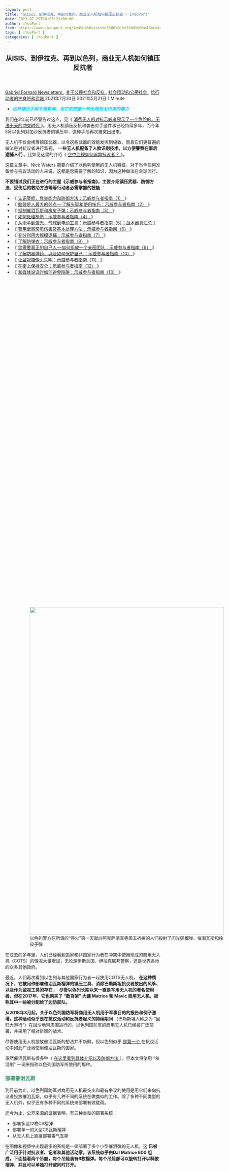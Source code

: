 ```yaml
---
layout: post
title: "从ISIS、到伊拉克、再到以色列，商业无人机如何镇压反抗者 - iYouPort"
date: 2021-07-29T16:03:21+00:00
author: iYouPort
from: https://www.iyouport.org/%e4%bb%8eisis%e3%80%81%e5%88%b0%e4%bc%8a%e6%8b%89%e5%85%8b%e3%80%81%e5%86%8d%e5%88%b0%e4%bb%a5%e8%89%b2%e5%88%97%ef%bc%8c%e5%95%86%e4%b8%9a%e6%97%a0%e4%ba%ba%e6%9c%ba%e5%a6%82%e4%bd%95%e9%95%87/
tags: [ iYouPort ]
categories: [ iYouPort ]
---
```


<article class="post-16819 post type-post status-publish format-standard has-post-thumbnail hentry category-newsletters category-45 category-32 category-67 tag-drones tag-israel tag-repression" id="post-16819">
 <header class="entry-header">
  <h1 class="entry-title">
   从ISIS、到伊拉克、再到以色列，商业无人机如何镇压反抗者
  </h1>
 </header>
 <div class="entry-meta">
  <span class="byline">
   <a href="https://www.iyouport.org/author/gabrielfornard/" rel="author" title="文章作者 Gabriel Fornard">
    Gabriel Fornard
   </a>
  </span>
  <span class="cat-links">
   <a href="https://www.iyouport.org/category/newsletters/" rel="category tag">
    Newsletters
   </a>
   ,
   <a href="https://www.iyouport.org/category/%e5%85%b3%e4%ba%8e%e5%85%ac%e6%b0%91%e7%a4%be%e4%bc%9a%e5%92%8c%e5%8f%8d%e6%8a%97/" rel="category tag">
    关于公民社会和反抗
   </a>
   ,
   <a href="https://www.iyouport.org/category/%e7%a4%be%e4%bc%9a%e8%bf%90%e5%8a%a8%e5%92%8c%e5%85%ac%e6%b0%91%e7%a4%be%e4%bc%9a/" rel="category tag">
    社会运动和公民社会
   </a>
   ,
   <a href="https://www.iyouport.org/category/%e7%bb%99%e8%a1%8c%e5%8a%a8%e8%80%85%e7%9a%84%e6%8a%a4%e8%ba%ab%e7%ac%a6%e5%92%8c%e6%ad%a6%e5%99%a8/" rel="category tag">
    给行动者的护身符和武器
   </a>
  </span>
  <span class="published-on">
   <time class="entry-date published" datetime="2021-07-30T00:03:21+08:00">
    2021年7月30日
   </time>
   <time class="updated" datetime="2021-05-21T23:02:58+08:00">
    2021年5月21日
   </time>
  </span>
  <span class="word-count">
   1 Minute
  </span>
 </div>
 <div class="entry-content">
  <ul>
   <li class="graf graf--p">
    <span style="color: #00ccff;">
     <em>
      <strong>
       这种镇压手段不是新闻，但它依然是一种无规则无约束的暴力
      </strong>
     </em>
    </span>
   </li>
  </ul>
  <p class="graf graf--p">
   我们在3年前已经警告过这点，见《
   <a class="markup--anchor markup--p-anchor" data-href="https://www.iyouport.org/%e6%b6%88%e8%b4%b9%e6%97%a0%e4%ba%ba%e6%9c%ba%e5%af%b9%e6%8a%97%e7%a4%ba%e5%a8%81%e8%80%85%e9%a2%84%e7%a4%ba%e4%ba%86%e4%b8%80%e4%b8%aa%e5%8d%b1%e9%99%a9%e7%9a%84%e3%80%81%e6%97%a0%e6%b3%95%e6%97%a0/" href="https://www.iyouport.org/%e6%b6%88%e8%b4%b9%e6%97%a0%e4%ba%ba%e6%9c%ba%e5%af%b9%e6%8a%97%e7%a4%ba%e5%a8%81%e8%80%85%e9%a2%84%e7%a4%ba%e4%ba%86%e4%b8%80%e4%b8%aa%e5%8d%b1%e9%99%a9%e7%9a%84%e3%80%81%e6%97%a0%e6%b3%95%e6%97%a0/" rel="noopener" target="_blank">
    消费无人机对抗示威者预示了一个危险的、无法无天的冲突时代
   </a>
   》。用无人机镇压反抗和袭击对手这件事已经持续多年，而今年5月以色列对加沙反抗者的镇压中，这种手段再次被突出出来。
  </p>
  <p class="graf graf--p">
   无人机不仅会携带镇压武器，以令这些武器的效能发挥到极致，而且它们更普遍的做法是对抗议者进行监视，
   <strong class="markup--strong markup--p-strong">
    一些无人机配备了人脸识别技术，以方便警察在事后逮捕人们
   </strong>
   。比如见这里的介绍《
   <a class="markup--anchor markup--p-anchor" data-href="https://www.iyouport.org/%e7%a9%ba%e4%b8%ad%e7%9b%91%e8%a7%86%e5%a6%82%e4%bd%95%e8%bf%bd%e8%b8%aa%e6%8a%97%e8%ae%ae%e8%80%85%ef%bc%9f/" href="https://www.iyouport.org/%e7%a9%ba%e4%b8%ad%e7%9b%91%e8%a7%86%e5%a6%82%e4%bd%95%e8%bf%bd%e8%b8%aa%e6%8a%97%e8%ae%ae%e8%80%85%ef%bc%9f/" rel="noopener" target="_blank">
    空中监视如何追踪抗议者？
   </a>
   》。
  </p>
  <p class="graf graf--p">
   这篇文章中，Nick Waters 简要介绍了以色列使用的无人机特征，对于当今任何准备参与抗议活动的人来说，这都是您需要了解的知识，因为这种做法在全球流行。
  </p>
  <p class="graf graf--p">
   <strong class="markup--strong markup--p-strong">
    不要错过我们正在进行的主题《示威参与者指南》，主要介绍镇压武器、防御方法、受伤后的救助方法等等行动者必需掌握的技能
   </strong>
   ：
  </p>
  <ul class="postList">
   <li class="graf graf--li">
    《
    <a class="markup--anchor markup--li-anchor" data-href="https://www.iyouport.org/%e8%ae%a4%e8%af%86%e8%ad%a6%e6%a3%8d%ef%bc%8c%e5%8d%b1%e5%ae%b3%e8%83%bd%e5%8a%9b%e5%92%8c%e9%98%b2%e5%be%a1%e6%96%b9%e6%b3%95%ef%bc%9a%e7%a4%ba%e5%a8%81%e5%8f%82%e4%b8%8e%e8%80%85%e6%8c%87%e5%8d%97/" href="https://www.iyouport.org/%e8%ae%a4%e8%af%86%e8%ad%a6%e6%a3%8d%ef%bc%8c%e5%8d%b1%e5%ae%b3%e8%83%bd%e5%8a%9b%e5%92%8c%e9%98%b2%e5%be%a1%e6%96%b9%e6%b3%95%ef%bc%9a%e7%a4%ba%e5%a8%81%e5%8f%82%e4%b8%8e%e8%80%85%e6%8c%87%e5%8d%97/" rel="noopener" target="_blank">
     认识警棍，危害能力和防御方法：示威参与者指南（1）
    </a>
    》
   </li>
   <li class="graf graf--li">
    《
    <a class="markup--anchor markup--li-anchor" data-href="https://www.iyouport.org/%e8%84%91%e8%a2%8b%e6%98%af%e4%ba%ba%e6%9c%80%e5%a4%a7%e7%9a%84%e5%bc%b1%e7%82%b9-%e4%ba%86%e8%a7%a3%e5%a4%b4%e7%9b%94%e5%92%8c%e4%bd%bf%e7%94%a8%e6%8a%80%e5%b7%a7%ef%bc%9a%e7%a4%ba%e5%a8%81/" href="https://www.iyouport.org/%e8%84%91%e8%a2%8b%e6%98%af%e4%ba%ba%e6%9c%80%e5%a4%a7%e7%9a%84%e5%bc%b1%e7%82%b9-%e4%ba%86%e8%a7%a3%e5%a4%b4%e7%9b%94%e5%92%8c%e4%bd%bf%e7%94%a8%e6%8a%80%e5%b7%a7%ef%bc%9a%e7%a4%ba%e5%a8%81/" rel="noopener" target="_blank">
     脑袋是人最大的弱点 — 了解头盔和使用技巧：示威参与者指南（2）
    </a>
    》
   </li>
   <li class="graf graf--li">
    《
    <a class="markup--anchor markup--li-anchor" data-href="https://www.iyouport.org/%e6%8a%b5%e5%88%b6%e5%82%ac%e6%b3%aa%e7%93%a6%e6%96%af%e5%92%8c%e6%a9%a1%e7%9a%ae%e5%ad%90%e5%bc%b9%ef%bc%9a%e7%a4%ba%e5%a8%81%e5%8f%82%e4%b8%8e%e8%80%85%e6%8c%87%e5%8d%97%ef%bc%883%ef%bc%89/" href="https://www.iyouport.org/%e6%8a%b5%e5%88%b6%e5%82%ac%e6%b3%aa%e7%93%a6%e6%96%af%e5%92%8c%e6%a9%a1%e7%9a%ae%e5%ad%90%e5%bc%b9%ef%bc%9a%e7%a4%ba%e5%a8%81%e5%8f%82%e4%b8%8e%e8%80%85%e6%8c%87%e5%8d%97%ef%bc%883%ef%bc%89/" rel="noopener" target="_blank">
     抵制催泪瓦斯和橡皮子弹：示威参与者指南（3）
    </a>
    》
   </li>
   <li class="graf graf--li">
    《
    <a class="markup--anchor markup--li-anchor" data-href="https://www.iyouport.org/%e5%a6%82%e4%bd%95%e5%a4%84%e7%90%86%e6%9e%aa%e4%bc%a4%ef%bc%9a%e7%a4%ba%e5%a8%81%e5%8f%82%e4%b8%8e%e8%80%85%e6%8c%87%e5%8d%97%ef%bc%884%ef%bc%89/" href="https://www.iyouport.org/%e5%a6%82%e4%bd%95%e5%a4%84%e7%90%86%e6%9e%aa%e4%bc%a4%ef%bc%9a%e7%a4%ba%e5%a8%81%e5%8f%82%e4%b8%8e%e8%80%85%e6%8c%87%e5%8d%97%ef%bc%884%ef%bc%89/" rel="noopener" target="_blank">
     如何处理枪伤：示威参与者指南（4）
    </a>
    》
   </li>
   <li class="graf graf--li">
    《
    <a class="markup--anchor markup--li-anchor" data-href="https://www.iyouport.org/%e4%bb%8e%e9%9b%a8%e4%bc%9e%e5%88%b0%e6%bf%80%e5%85%89%e3%80%81%e6%b0%94%e7%90%83%e5%88%b0%e7%94%b5%e5%8a%a8%e5%b7%a5%e5%85%b7%ef%bc%9a%e7%a4%ba%e5%a8%81%e5%8f%82%e4%b8%8e%e8%80%85%e6%8c%87%e5%8d%97/" href="https://www.iyouport.org/%e4%bb%8e%e9%9b%a8%e4%bc%9e%e5%88%b0%e6%bf%80%e5%85%89%e3%80%81%e6%b0%94%e7%90%83%e5%88%b0%e7%94%b5%e5%8a%a8%e5%b7%a5%e5%85%b7%ef%bc%9a%e7%a4%ba%e5%a8%81%e5%8f%82%e4%b8%8e%e8%80%85%e6%8c%87%e5%8d%97/" rel="noopener" target="_blank">
     从雨伞到激光、气球到电动工具：示威参与者指南（5）；战术器具汇总
    </a>
    》
   </li>
   <li class="graf graf--li">
    《
    <a class="markup--anchor markup--li-anchor" data-href="https://www.iyouport.org/%e8%ad%a6%e7%94%a8%e6%ad%a6%e5%99%a8%e5%b8%b8%e8%a7%81%e4%bc%a4%e5%ae%b3%e5%8f%8a%e5%9f%ba%e6%9c%ac%e5%a4%84%e7%90%86%e6%96%b9%e6%b3%95%ef%bc%9a%e7%a4%ba%e5%a8%81%e5%8f%82%e4%b8%8e%e8%80%85%e6%8c%87/" href="https://www.iyouport.org/%e8%ad%a6%e7%94%a8%e6%ad%a6%e5%99%a8%e5%b8%b8%e8%a7%81%e4%bc%a4%e5%ae%b3%e5%8f%8a%e5%9f%ba%e6%9c%ac%e5%a4%84%e7%90%86%e6%96%b9%e6%b3%95%ef%bc%9a%e7%a4%ba%e5%a8%81%e5%8f%82%e4%b8%8e%e8%80%85%e6%8c%87/" rel="noopener" target="_blank">
     警用武器常见伤害及基本处理方法：示威参与者指南（6）
    </a>
    》
   </li>
   <li class="graf graf--li">
    《
    <a class="markup--anchor markup--li-anchor" data-href="https://www.iyouport.org/%e5%85%85%e5%88%86%e5%88%a9%e7%94%a8%e5%a4%a7%e8%a7%84%e6%a8%a1%e9%80%ae%e6%8d%95%ef%bc%9a%e7%a4%ba%e5%a8%81%e8%80%85%e6%8c%87%e5%8d%97%ef%bc%887%ef%bc%89/" href="https://www.iyouport.org/%e5%85%85%e5%88%86%e5%88%a9%e7%94%a8%e5%a4%a7%e8%a7%84%e6%a8%a1%e9%80%ae%e6%8d%95%ef%bc%9a%e7%a4%ba%e5%a8%81%e8%80%85%e6%8c%87%e5%8d%97%ef%bc%887%ef%bc%89/" rel="noopener" target="_blank">
     充分利用大规模逮捕：示威参与者指南（7）
    </a>
    》
   </li>
   <li class="graf graf--li">
    《
    <a class="markup--anchor markup--li-anchor" data-href="https://www.iyouport.org/%e4%ba%86%e8%a7%a3%e9%98%b2%e5%bc%b9%e8%a1%a3%ef%bc%9a%e7%a4%ba%e5%a8%81%e5%8f%82%e4%b8%8e%e8%80%85%e6%8c%87%e5%8d%97%ef%bc%888%ef%bc%89/" href="https://www.iyouport.org/%e4%ba%86%e8%a7%a3%e9%98%b2%e5%bc%b9%e8%a1%a3%ef%bc%9a%e7%a4%ba%e5%a8%81%e5%8f%82%e4%b8%8e%e8%80%85%e6%8c%87%e5%8d%97%ef%bc%888%ef%bc%89/" rel="noopener" target="_blank">
     了解防弹衣：示威参与者指南（8）
    </a>
    》
   </li>
   <li class="graf graf--li">
    《
    <a class="markup--anchor markup--li-anchor" data-href="https://www.iyouport.org/%e6%82%a8%e9%9c%80%e8%a6%81%e7%9c%9f%e6%ad%a3%e7%9a%84%e8%87%aa%e5%b7%b1%e4%ba%ba%e2%80%8a-%e2%80%8a%e5%a6%82%e4%bd%95%e7%bb%84%e6%88%90%e4%b8%80%e4%b8%aa%e4%ba%b2%e5%af%86%e5%9b%a2%e9%98%9f%ef%bc%9a/" href="https://www.iyouport.org/%e6%82%a8%e9%9c%80%e8%a6%81%e7%9c%9f%e6%ad%a3%e7%9a%84%e8%87%aa%e5%b7%b1%e4%ba%ba%e2%80%8a-%e2%80%8a%e5%a6%82%e4%bd%95%e7%bb%84%e6%88%90%e4%b8%80%e4%b8%aa%e4%ba%b2%e5%af%86%e5%9b%a2%e9%98%9f%ef%bc%9a/" rel="noopener" target="_blank">
     您需要真正的自己人 — 如何组成一个亲密团队：示威参与者指南（9）
    </a>
    》
   </li>
   <li class="graf graf--li">
    《
    <a class="markup--anchor markup--li-anchor" data-href="https://www.iyouport.org/%e4%ba%86%e8%a7%a3%e9%98%b2%e6%9a%b4%e5%bc%b9%e8%8d%af%ef%bc%8c%e4%bb%a5%e5%8f%8a%e5%a6%82%e4%bd%95%e4%bf%9d%e6%8a%a4%e8%87%aa%e5%b7%b1-%ef%bc%9a%e7%a4%ba%e5%a8%81%e5%8f%82%e4%b8%8e%e8%80%85%e6%8c%87/" href="https://www.iyouport.org/%e4%ba%86%e8%a7%a3%e9%98%b2%e6%9a%b4%e5%bc%b9%e8%8d%af%ef%bc%8c%e4%bb%a5%e5%8f%8a%e5%a6%82%e4%bd%95%e4%bf%9d%e6%8a%a4%e8%87%aa%e5%b7%b1-%ef%bc%9a%e7%a4%ba%e5%a8%81%e5%8f%82%e4%b8%8e%e8%80%85%e6%8c%87/" rel="noopener" target="_blank">
     了解防暴弹药，以及如何保护自己 ：示威参与者指南（10）
    </a>
    》
   </li>
   <li class="graf graf--li">
    《
    <a class="markup--anchor markup--li-anchor" data-href="https://www.iyouport.org/%e8%ae%a9%e7%9b%91%e8%a7%86%e6%91%84%e5%83%8f%e5%a4%b4%e5%a4%b1%e6%98%8e%ef%bc%9a%e7%a4%ba%e5%a8%81%e5%8f%82%e4%b8%8e%e8%80%85%e6%8c%87%e5%8d%97%ef%bc%8811%ef%bc%89/" href="https://www.iyouport.org/%e8%ae%a9%e7%9b%91%e8%a7%86%e6%91%84%e5%83%8f%e5%a4%b4%e5%a4%b1%e6%98%8e%ef%bc%9a%e7%a4%ba%e5%a8%81%e5%8f%82%e4%b8%8e%e8%80%85%e6%8c%87%e5%8d%97%ef%bc%8811%ef%bc%89/" rel="noopener" target="_blank">
     让监视摄像头失明：示威参与者指南（11）
    </a>
    》
   </li>
   <li class="graf graf--li">
    《
    <a class="markup--anchor markup--li-anchor" data-href="https://www.iyouport.org/%e5%9c%a8%e8%a1%97%e4%b8%8a%e4%bf%9d%e6%8c%81%e5%ae%89%e5%85%a8%ef%bc%9a%e7%a4%ba%e5%a8%81%e5%8f%82%e4%b8%8e%e8%80%85%e6%8c%87%e5%8d%97%ef%bc%8812%ef%bc%89/" href="https://www.iyouport.org/%e5%9c%a8%e8%a1%97%e4%b8%8a%e4%bf%9d%e6%8c%81%e5%ae%89%e5%85%a8%ef%bc%9a%e7%a4%ba%e5%a8%81%e5%8f%82%e4%b8%8e%e8%80%85%e6%8c%87%e5%8d%97%ef%bc%8812%ef%bc%89/" rel="noopener" target="_blank">
     在街上保持安全：示威参与者指南（12）
    </a>
    》
   </li>
   <li class="graf graf--li">
    《
    <a class="markup--anchor markup--li-anchor" data-href="https://www.iyouport.org/%e5%92%8c%e5%aa%92%e4%bd%93%e8%af%b4%e8%af%9d%e6%97%b6%e5%a6%82%e4%bd%95%e9%81%bf%e5%85%8d%e9%99%b7%e9%98%b1%ef%bc%9a%e7%a4%ba%e5%a8%81%e5%8f%82%e4%b8%8e%e8%80%85%e6%8c%87%e5%8d%97%ef%bc%8813%ef%bc%89/" href="https://www.iyouport.org/%e5%92%8c%e5%aa%92%e4%bd%93%e8%af%b4%e8%af%9d%e6%97%b6%e5%a6%82%e4%bd%95%e9%81%bf%e5%85%8d%e9%99%b7%e9%98%b1%ef%bc%9a%e7%a4%ba%e5%a8%81%e5%8f%82%e4%b8%8e%e8%80%85%e6%8c%87%e5%8d%97%ef%bc%8813%ef%bc%89/" rel="noopener" target="_blank">
     和媒体说话时如何避免陷阱：示威参与者指南（13）
    </a>
    》
   </li>
  </ul>
  <figure class="graf graf--figure">
   <p>
    <figure class="wp-caption aligncenter" style="width: 630px">
     <img alt="" class="graf-image jetpack-lazy-image" data-height="1064" data-image-id="1*HGeKpBSognUowPbxbffypQ.png" data-lazy-src="https://i0.wp.com/cdn-images-1.medium.com/max/1067/1*HGeKpBSognUowPbxbffypQ.png?resize=630%2C1064&amp;is-pending-load=1#038;ssl=1" data-recalc-dims="1" data-width="630" height="1064" src="https://i0.wp.com/cdn-images-1.medium.com/max/1067/1*HGeKpBSognUowPbxbffypQ.png?resize=630%2C1064&amp;ssl=1" srcset="data:image/gif;base64,R0lGODlhAQABAIAAAAAAAP///yH5BAEAAAAALAAAAAABAAEAAAIBRAA7" width="630"/>
     <noscript>
      <img alt="" class="graf-image" data-height="1064" data-image-id="1*HGeKpBSognUowPbxbffypQ.png" data-recalc-dims="1" data-width="630" height="1064" src="https://i0.wp.com/cdn-images-1.medium.com/max/1067/1*HGeKpBSognUowPbxbffypQ.png?resize=630%2C1064&amp;ssl=1" width="630"/>
     </noscript>
     <figcaption class="wp-caption-text">
      以色列警方在所谓的“停火”第一天就向阿克萨清真寺周五祈祷的人们投射了闪光弹榴弹、催泪瓦斯和橡皮子弹
     </figcaption>
    </figure>
   </p>
  </figure>
  <p class="graf graf--p">
   在过去的多年里，人们已经看到国家和非国家行为者在冲突中使用现成的商用无人机（COTS）的情况大量增加，无论是伊斯兰国、伊拉克联邦警察，还是世界各地的众多其他政府。
  </p>
  <p class="graf graf--p">
   最近，人们再次看到以色列与其他国家行为者一起使用COTS无人机，
   <strong class="markup--strong markup--p-strong">
    在这种情况下，它被用作部署催泪瓦斯榴弹的镇压工具、消除巴勒斯坦抗议者放出的风筝、以及作为监视工具的存在
   </strong>
   。
   <strong class="markup--strong markup--p-strong">
    尽管以色列长期以来一直是军用无人机的著名使用者，但在2017年，它也购买了 “数百架” 大疆 Matrice 和 Mavic 商用无人机，据称其中一些被分配给了边防部队。
   </strong>
  </p>
  <p class="graf graf--p">
   <strong class="markup--strong markup--p-strong">
    从2018年3月起，关于以色列国防军将商用无人机用于军事目的的报告和例子激增。这种活动似乎是在抗议活动和反抗者起义的持续期间
   </strong>
   （巴勒斯坦人称之为 “回归大游行”）在加沙地带周围进行的。以色列国防军的商用无人机已经被广泛部署，并采用了相对新颖的战术。
  </p>
  <p class="graf graf--p">
   尽管使用无人机投放催泪瓦斯的想法并不新鲜，但以色列似乎
   <a class="markup--anchor markup--p-anchor" data-href="https://www.iyouport.org/%e6%b6%88%e8%b4%b9%e6%97%a0%e4%ba%ba%e6%9c%ba%e5%af%b9%e6%8a%97%e7%a4%ba%e5%a8%81%e8%80%85%e9%a2%84%e7%a4%ba%e4%ba%86%e4%b8%80%e4%b8%aa%e5%8d%b1%e9%99%a9%e7%9a%84%e3%80%81%e6%97%a0%e6%b3%95%e6%97%a0/" href="https://www.iyouport.org/%e6%b6%88%e8%b4%b9%e6%97%a0%e4%ba%ba%e6%9c%ba%e5%af%b9%e6%8a%97%e7%a4%ba%e5%a8%81%e8%80%85%e9%a2%84%e7%a4%ba%e4%ba%86%e4%b8%80%e4%b8%aa%e5%8d%b1%e9%99%a9%e7%9a%84%e3%80%81%e6%97%a0%e6%b3%95%e6%97%a0/" rel="noopener" target="_blank">
    是第一个
   </a>
   在抗议活动中如此广泛地使用催泪瓦斯的国家。
  </p>
  <p class="graf graf--p">
   虽然催泪瓦斯有很多种（
   <a class="markup--anchor markup--p-anchor" data-href="https://www.iyouport.org/%e6%8a%b5%e5%88%b6%e5%82%ac%e6%b3%aa%e7%93%a6%e6%96%af%e5%92%8c%e6%a9%a1%e7%9a%ae%e5%ad%90%e5%bc%b9%ef%bc%9a%e7%a4%ba%e5%a8%81%e5%8f%82%e4%b8%8e%e8%80%85%e6%8c%87%e5%8d%97%ef%bc%883%ef%bc%89/" href="https://www.iyouport.org/%e6%8a%b5%e5%88%b6%e5%82%ac%e6%b3%aa%e7%93%a6%e6%96%af%e5%92%8c%e6%a9%a1%e7%9a%ae%e5%ad%90%e5%bc%b9%ef%bc%9a%e7%a4%ba%e5%a8%81%e5%8f%82%e4%b8%8e%e8%80%85%e6%8c%87%e5%8d%97%ef%bc%883%ef%bc%89/" rel="noopener" target="_blank">
    在这里看到具体介绍以及防御方法
   </a>
   ），但本文将使用 “催泪剂” 一词来指称以色列国防军所使用的那种。
  </p>
  <h3 class="graf graf--p">
   <span style="color: #339966;">
    <strong class="markup--strong markup--p-strong">
     部署催泪瓦斯
    </strong>
   </span>
  </h3>
  <p class="graf graf--p">
   到目前为止，以色列国防军对商用无人机最突出和最有争议的使用是用它们来向抗议者投放催泪瓦斯。似乎有几种不同的系统在做类似的工作。除了多种不同类型的无人机外，似乎还有多种不同的系统来部署有效载荷。
  </p>
  <p class="graf graf--p">
   迄今为止，公开来源的证据表明，有三种类型的部署系统：
  </p>
  <ul class="postList">
   <li class="graf graf--li">
    部署多达12枚CS榴弹
   </li>
   <li class="graf graf--li">
    部署单一的大型CS瓦斯榴弹
   </li>
   <li class="graf graf--li">
    从无人机上直接部署毒气瓦斯
   </li>
  </ul>
  <p class="graf graf--p">
   在图像和视频中出现最多的系统是一架部署了多个小型催泪弹的无人机。这
   <strong class="markup--strong markup--p-strong">
    已被广泛用于针对抗议者、记者和其他活动家。该系统似乎由DJI Matrice 600 组成，下面挂着两个吊舱，每个吊舱装有6枚榴弹。每个吊舱都可以旋转打开以释放榴弹，并且可以单独打开或同时打开。
   </strong>
  </p>
  <figure class="graf graf--figure">
   <p>
    <figure class="wp-caption aligncenter" style="width: 1067px">
     <img alt="" class="graf-image jetpack-lazy-image" data-height="950" data-image-id="1*U1inVe7KqolXpqrxuhaK4A.png" data-lazy-src="https://i2.wp.com/cdn-images-1.medium.com/max/1067/1*U1inVe7KqolXpqrxuhaK4A.png?resize=1067%2C702&amp;is-pending-load=1#038;ssl=1" data-recalc-dims="1" data-width="1442" height="702" src="https://i2.wp.com/cdn-images-1.medium.com/max/1067/1*U1inVe7KqolXpqrxuhaK4A.png?resize=1067%2C702&amp;ssl=1" srcset="data:image/gif;base64,R0lGODlhAQABAIAAAAAAAP///yH5BAEAAAAALAAAAAABAAEAAAIBRAA7" width="1067"/>
     <noscript>
      <img alt="" class="graf-image" data-height="950" data-image-id="1*U1inVe7KqolXpqrxuhaK4A.png" data-recalc-dims="1" data-width="1442" height="702" src="https://i2.wp.com/cdn-images-1.medium.com/max/1067/1*U1inVe7KqolXpqrxuhaK4A.png?resize=1067%2C702&amp;ssl=1" width="1067"/>
     </noscript>
     <figcaption class="wp-caption-text">
      DJI Matrice 100 投掷的催泪弹
     </figcaption>
    </figure>
   </p>
  </figure>
  <figure class="graf graf--figure">
   <p>
    <figure class="wp-caption aligncenter" style="width: 1067px">
     <img alt="" class="graf-image jetpack-lazy-image" data-height="758" data-image-id="1*hMQ9b3wy0bJXdDu2fzlQEA.png" data-lazy-src="https://i2.wp.com/cdn-images-1.medium.com/max/1067/1*hMQ9b3wy0bJXdDu2fzlQEA.png?resize=1067%2C558&amp;is-pending-load=1#038;ssl=1" data-recalc-dims="1" data-width="1448" height="558" src="https://i2.wp.com/cdn-images-1.medium.com/max/1067/1*hMQ9b3wy0bJXdDu2fzlQEA.png?resize=1067%2C558&amp;ssl=1" srcset="data:image/gif;base64,R0lGODlhAQABAIAAAAAAAP///yH5BAEAAAAALAAAAAABAAEAAAIBRAA7" width="1067"/>
     <noscript>
      <img alt="" class="graf-image" data-height="758" data-image-id="1*hMQ9b3wy0bJXdDu2fzlQEA.png" data-recalc-dims="1" data-width="1448" height="558" src="https://i2.wp.com/cdn-images-1.medium.com/max/1067/1*hMQ9b3wy0bJXdDu2fzlQEA.png?resize=1067%2C558&amp;ssl=1" width="1067"/>
     </noscript>
     <figcaption class="wp-caption-text">
      特写
     </figcaption>
    </figure>
   </p>
  </figure>
  <p class="graf graf--p">
   <strong class="markup--strong markup--p-strong">
    该系统使用的实际弹药类似于专门制作警用武器的美国联合系统公司生产的催泪弹，以色列国防军已经在使用手持式和步枪发射式的催泪弹
   </strong>
   。
  </p>
  <p class="graf graf--p" style="padding-left: 40px;">
   <em class="markup--em markup--p-em">
    如果您错过了《
   </em>
   <a class="markup--anchor markup--p-anchor" data-href="https://www.iyouport.org/%e9%92%88%e5%af%b9%e5%82%ac%e6%b3%aa%e7%93%a6%e6%96%af%e8%a2%ad%e5%87%bb%e6%8a%97%e8%ae%ae%e8%80%85%e5%8f%8a%e5%85%b6%e4%bb%96%e4%be%b5%e7%8a%af%e4%ba%ba%e6%9d%83%e8%a1%8c%e4%b8%ba%e7%9a%84%e8%b0%83/" href="https://www.iyouport.org/%e9%92%88%e5%af%b9%e5%82%ac%e6%b3%aa%e7%93%a6%e6%96%af%e8%a2%ad%e5%87%bb%e6%8a%97%e8%ae%ae%e8%80%85%e5%8f%8a%e5%85%b6%e4%bb%96%e4%be%b5%e7%8a%af%e4%ba%ba%e6%9d%83%e8%a1%8c%e4%b8%ba%e7%9a%84%e8%b0%83/" rel="noopener" target="_blank">
    <em class="markup--em markup--p-em">
     针对催泪瓦斯袭击抗议者及其他侵犯人权行为的调查框架：给公民调查人员的思考方式（2）
    </em>
   </a>
   <em class="markup--em markup--p-em">
    》
   </em>
   <strong class="markup--strong markup--p-strong">
    <em class="markup--em markup--p-em">
     这很重要，反抗者不仅需要了解警用镇压武器、知道对于每一种武器您应该如何防御，并且，还要知道该如何取证 —— 拍摄哪个部分才能作为暴力镇压的证据，与权利组织合作对施暴者追究责任。
    </em>
   </strong>
  </p>
  <figure class="graf graf--figure" style="padding-left: 40px;">
   <p>
    <figure class="wp-caption aligncenter" style="width: 720px">
     <img alt="" class="graf-image jetpack-lazy-image" data-height="960" data-image-id="0*Nxnmdz-8GzJFKqx6.jpg" data-lazy-src="https://i1.wp.com/cdn-images-1.medium.com/max/1067/0*Nxnmdz-8GzJFKqx6.jpg?resize=720%2C960&amp;is-pending-load=1#038;ssl=1" data-recalc-dims="1" data-width="720" height="960" src="https://i1.wp.com/cdn-images-1.medium.com/max/1067/0*Nxnmdz-8GzJFKqx6.jpg?resize=720%2C960&amp;ssl=1" srcset="data:image/gif;base64,R0lGODlhAQABAIAAAAAAAP///yH5BAEAAAAALAAAAAABAAEAAAIBRAA7" width="720"/>
     <noscript>
      <img alt="" class="graf-image" data-height="960" data-image-id="0*Nxnmdz-8GzJFKqx6.jpg" data-recalc-dims="1" data-width="720" height="960" src="https://i1.wp.com/cdn-images-1.medium.com/max/1067/0*Nxnmdz-8GzJFKqx6.jpg?resize=720%2C960&amp;ssl=1" width="720"/>
     </noscript>
     <figcaption class="wp-caption-text">
      一个以色列国防军无人机投下的一种弹药的例子
     </figcaption>
    </figure>
   </p>
  </figure>
  <p class="graf graf--p">
   还有人称，以色列国防军一直在使用以色列国防集团的 “
   <a class="markup--anchor markup--p-anchor" data-href="http://www.ispraltd.com/image/users/423329/ftp/my_files/Riot%20Control%20Drone%20-%20Cyclone-1.pdf?id=30746915" href="http://www.ispraltd.com/image/users/423329/ftp/my_files/Riot%20Control%20Drone%20-%20Cyclone-1.pdf?id=30746915" rel="noopener" target="_blank">
    旋风防暴无人机系统
   </a>
   ” 来投放催泪瓦斯榴弹。有一些
   <a class="markup--anchor markup--p-anchor" data-href="https://www.agerpres.ro/politica-externa/2018/04/28/aviatia-militara-israeliana-a-lovit-portul-gaza--99412" href="https://www.agerpres.ro/politica-externa/2018/04/28/aviatia-militara-israeliana-a-lovit-portul-gaza--99412" rel="noopener" target="_blank">
    媒体
   </a>
   似乎显示正在使用类似的系统，投放小型瓦斯瓶而不是催泪弹。然而，这些照片似乎显示了一个长方形的部署舱，而不是圆形的。这有可能是以色列国防军视频中显示的同一系统，
   <a class="markup--anchor markup--p-anchor" data-href="https://twitter.com/idfonline/status/1007174293795622912" href="https://twitter.com/idfonline/status/1007174293795622912" rel="noopener" target="_blank">
    该视频
   </a>
   中似乎有六个矩形配置的催泪瓦斯发射管，也是来自大疆 Matrice 600。
  </p>
  <figure class="graf graf--figure">
   <p>
    <figure class="wp-caption aligncenter" style="width: 1067px">
     <img alt="" class="graf-image jetpack-lazy-image" data-height="887" data-image-id="0*VNnuGsKxrXWrFhBA.jpg" data-lazy-src="https://i0.wp.com/cdn-images-1.medium.com/max/1067/0*VNnuGsKxrXWrFhBA.jpg?resize=1067%2C653&amp;is-pending-load=1#038;ssl=1" data-recalc-dims="1" data-width="1448" height="653" src="https://i0.wp.com/cdn-images-1.medium.com/max/1067/0*VNnuGsKxrXWrFhBA.jpg?resize=1067%2C653&amp;ssl=1" srcset="data:image/gif;base64,R0lGODlhAQABAIAAAAAAAP///yH5BAEAAAAALAAAAAABAAEAAAIBRAA7" width="1067"/>
     <noscript>
      <img alt="" class="graf-image" data-height="887" data-image-id="0*VNnuGsKxrXWrFhBA.jpg" data-recalc-dims="1" data-width="1448" height="653" src="https://i0.wp.com/cdn-images-1.medium.com/max/1067/0*VNnuGsKxrXWrFhBA.jpg?resize=1067%2C653&amp;ssl=1" width="1067"/>
     </noscript>
     <figcaption class="wp-caption-text">
      仍来自IDF的视频。请注意无人机下面矩形装置下的六根管子
     </figcaption>
    </figure>
   </p>
  </figure>
  <p class="graf graf--p">
   似乎还有一种型号的无人机携带单一的、更大的弹药，可能也是催泪弹。下面的视频显示该系统向一个帐篷投掷了一枚榴弹。
  </p>
  <blockquote class="twitter-tweet" data-dnt="true" data-width="550">
   <p dir="rtl" lang="ar">
    كاميرا .. ترصد محاولات الاحتلال صباح اليوم إلقاء قنابل حارقة عن طريق طائرات صغيرة لحرق خيام العودة شرق غزة قبل وفود المتظاهرين الى مخيم العودة..
    <a href="https://twitter.com/hashtag/%D9%85%D9%84%D9%8A%D9%88%D9%86%D9%8A%D8%A9_%D8%A7%D9%84%D8%B9%D9%88%D8%AF%D8%A9?src=hash&amp;ref_src=twsrc%5Etfw">
     #مليونية_العودة
    </a>
    <a href="https://twitter.com/hashtag/%D9%85%D9%84%D9%8A%D9%88%D9%86%D9%8A%D8%A9_%D8%A7%D9%84%D8%B9%D9%88%D8%AF%D8%A9_%D9%88%D9%83%D8%B3%D8%B1_%D8%A7%D9%84%D8%AD%D8%B5%D8%A7%D8%B1?src=hash&amp;ref_src=twsrc%5Etfw">
     #مليونية_العودة_وكسر_الحصار
    </a>
    <a href="https://t.co/bLKRTcyTIn">
     pic.twitter.com/bLKRTcyTIn
    </a>
   </p>
   <p>
    — Islam Abdu (@Islam_Abdu80)
    <a href="https://twitter.com/Islam_Abdu80/status/996067552882241537?ref_src=twsrc%5Etfw">
     May 14, 2018
    </a>
   </p>
  </blockquote>
  <p>
  </p>
  <p class="graf graf--p">
   其他照片称显示了一架被击落的以色列国防军无人机，还显示了似乎是一个单一的榴弹释放装置。值得注意的是，上面的视频和下面的图片中的无人机似乎都是大疆 Matrice 600 的。
  </p>
  <figure class="graf graf--figure">
   <img class="graf-image aligncenter jetpack-lazy-image" data-height="900" data-image-id="0*8gV42ZNNnCa6e-KK.jpg" data-lazy-src="https://i1.wp.com/cdn-images-1.medium.com/max/1067/0*8gV42ZNNnCa6e-KK.jpg?w=1100&amp;is-pending-load=1#038;ssl=1" data-recalc-dims="1" data-width="1200" src="https://i1.wp.com/cdn-images-1.medium.com/max/1067/0*8gV42ZNNnCa6e-KK.jpg?w=1100&amp;ssl=1" srcset="data:image/gif;base64,R0lGODlhAQABAIAAAAAAAP///yH5BAEAAAAALAAAAAABAAEAAAIBRAA7"/>
   <noscript>
    <img class="graf-image aligncenter" data-height="900" data-image-id="0*8gV42ZNNnCa6e-KK.jpg" data-recalc-dims="1" data-width="1200" src="https://i1.wp.com/cdn-images-1.medium.com/max/1067/0*8gV42ZNNnCa6e-KK.jpg?w=1100&amp;ssl=1"/>
   </noscript>
  </figure>
  <p class="graf graf--p">
   这种释放机制的工作原理是，两侧的两个舵机退出，从而释放一条将弹药固定在托架上的带子。这种舵机的制造商表示不知道他们的产品被以这种方式使用。
  </p>
  <figure class="graf graf--figure">
   <p>
    <figure class="wp-caption aligncenter" style="width: 1067px">
     <img alt="" class="graf-image jetpack-lazy-image" data-height="814" data-image-id="1*aKVvXDv0-azDomRSWMHp4Q.png" data-lazy-src="https://i2.wp.com/cdn-images-1.medium.com/max/1067/1*aKVvXDv0-azDomRSWMHp4Q.png?resize=1067%2C599&amp;is-pending-load=1#038;ssl=1" data-recalc-dims="1" data-width="1448" height="599" src="https://i2.wp.com/cdn-images-1.medium.com/max/1067/1*aKVvXDv0-azDomRSWMHp4Q.png?resize=1067%2C599&amp;ssl=1" srcset="data:image/gif;base64,R0lGODlhAQABAIAAAAAAAP///yH5BAEAAAAALAAAAAABAAEAAAIBRAA7" width="1067"/>
     <noscript>
      <img alt="" class="graf-image" data-height="814" data-image-id="1*aKVvXDv0-azDomRSWMHp4Q.png" data-recalc-dims="1" data-width="1448" height="599" src="https://i2.wp.com/cdn-images-1.medium.com/max/1067/1*aKVvXDv0-azDomRSWMHp4Q.png?resize=1067%2C599&amp;ssl=1" width="1067"/>
     </noscript>
     <figcaption class="wp-caption-text">
      据称该系统已连接到DJI Mavic 600
     </figcaption>
    </figure>
   </p>
  </figure>
  <p class="graf graf--p">
   下面的照片显示，据称是一架无人机直接从机身下方的装置中释放瓦斯。公开资料显示，无人机直接投放催泪瓦斯的证据似乎很有限，其规模小于地面镇压部队投放催泪弹的规模。
  </p>
  <figure class="graf graf--figure">
   <p>
    <figure class="wp-caption aligncenter" style="width: 1067px">
     <img alt="" class="graf-image jetpack-lazy-image" data-height="810" data-image-id="1*CRO7hlbi8MRzQTXKbuNLbQ.png" data-lazy-src="https://i0.wp.com/cdn-images-1.medium.com/max/1067/1*CRO7hlbi8MRzQTXKbuNLbQ.png?resize=1067%2C598&amp;is-pending-load=1#038;ssl=1" data-recalc-dims="1" data-width="1444" height="598" src="https://i0.wp.com/cdn-images-1.medium.com/max/1067/1*CRO7hlbi8MRzQTXKbuNLbQ.png?resize=1067%2C598&amp;ssl=1" srcset="data:image/gif;base64,R0lGODlhAQABAIAAAAAAAP///yH5BAEAAAAALAAAAAABAAEAAAIBRAA7" width="1067"/>
     <noscript>
      <img alt="" class="graf-image" data-height="810" data-image-id="1*CRO7hlbi8MRzQTXKbuNLbQ.png" data-recalc-dims="1" data-width="1444" height="598" src="https://i0.wp.com/cdn-images-1.medium.com/max/1067/1*CRO7hlbi8MRzQTXKbuNLbQ.png?resize=1067%2C598&amp;ssl=1" width="1067"/>
     </noscript>
     <figcaption class="wp-caption-text">
      这是直接喷洒催泪瓦斯的IDF无人机
     </figcaption>
    </figure>
   </p>
  </figure>
  <p class="graf graf--p">
   下面的图片也显示了无人机以这种方式释放催泪瓦斯，然而下图中的结构似乎与投放多个催泪弹的无人机相同。因此，从无人机上释放瓦斯很可能是故意的。该系统可能出现故障，榴弹要么意外引爆，要么被夹住而没有按计划投射。如果考虑到在这个高度部署的催泪瓦斯不可能像在地面部署的那样有效，这种可能性就更大了。
  </p>
  <figure class="graf graf--figure">
   <p>
    <figure class="wp-caption aligncenter" style="width: 1067px">
     <img alt="" class="graf-image jetpack-lazy-image" data-height="896" data-image-id="1*whCCHwf_qRWwlthVHTFsZA.png" data-lazy-src="https://i2.wp.com/cdn-images-1.medium.com/max/1067/1*whCCHwf_qRWwlthVHTFsZA.png?resize=1067%2C660&amp;is-pending-load=1#038;ssl=1" data-recalc-dims="1" data-width="1448" height="660" src="https://i2.wp.com/cdn-images-1.medium.com/max/1067/1*whCCHwf_qRWwlthVHTFsZA.png?resize=1067%2C660&amp;ssl=1" srcset="data:image/gif;base64,R0lGODlhAQABAIAAAAAAAP///yH5BAEAAAAALAAAAAABAAEAAAIBRAA7" width="1067"/>
     <noscript>
      <img alt="" class="graf-image" data-height="896" data-image-id="1*whCCHwf_qRWwlthVHTFsZA.png" data-recalc-dims="1" data-width="1448" height="660" src="https://i2.wp.com/cdn-images-1.medium.com/max/1067/1*whCCHwf_qRWwlthVHTFsZA.png?resize=1067%2C660&amp;ssl=1" width="1067"/>
     </noscript>
     <figcaption class="wp-caption-text">
      IDF无人机可能会意外释放催泪瓦斯
     </figcaption>
    </figure>
   </p>
  </figure>
  <h3 class="graf graf--p">
   <span style="color: #339966;">
    <strong class="markup--strong markup--p-strong">
     摧毁火风筝
    </strong>
   </span>
  </h3>
  <p class="graf graf--p">
   以色列展示了其使用小型无人机来摧毁巴勒斯坦人放出的火风筝。这无疑是一种比小武器射击等其他手段更具成本效益的销毁方法。
  </p>
  <p class="graf graf--p">
   <iframe allowfullscreen="allowfullscreen" height="449" loading="lazy" src="//www.youtube.com/embed/g9FzOPtgRlc" width="800">
   </iframe>
  </p>
  <p class="graf graf--p">
   以色列国防军展示了使用商用无人机击毁这些风筝的方法，为记者演示了这些无人机，并发布了它们的行动视频。
  </p>
  <p class="graf graf--p">
   <iframe allowfullscreen="allowfullscreen" height="659" loading="lazy" src="//player.vimeo.com/video/553318725?title=0&amp;byline=0&amp;portrait=0&amp;color=8dc7dc" width="800">
   </iframe>
  </p>
  <p class="graf graf--p">
   在上面的视频中，可以看到三架无人机：似乎是
   <a class="markup--anchor markup--p-anchor" data-href="https://www.dronesdirect.co.uk/p/6958265118272/dji-matrice-100-commercial-drone?refsource=DDadwords&amp;refsource=ddadwords&amp;mkwid=sVgkdJb2H_dc&amp;pcrid=195605652688&amp;product=6958265118272&amp;pgrid=42109289226&amp;ptaid=pla-314417792783&amp;gclid=CjwKCAjwjZjZBRAZEiwAPeLSK9YdaTkLSwm_7-B9Da88AXueqCex0wTVd3Gcpg8SuwLjFzukT6b_wBoCiRMQAvD_BwE" href="https://www.dronesdirect.co.uk/p/6958265118272/dji-matrice-100-commercial-drone?refsource=DDadwords&amp;refsource=ddadwords&amp;mkwid=sVgkdJb2H_dc&amp;pcrid=195605652688&amp;product=6958265118272&amp;pgrid=42109289226&amp;ptaid=pla-314417792783&amp;gclid=CjwKCAjwjZjZBRAZEiwAPeLSK9YdaTkLSwm_7-B9Da88AXueqCex0wTVd3Gcpg8SuwLjFzukT6b_wBoCiRMQAvD_BwE" rel="noopener" target="_blank">
    DJI Matrice 100
   </a>
   ，
   <a class="markup--anchor markup--p-anchor" data-href="https://www.amainhobbies.com/team-blacksheep-tbs-oblivion-rtf-racing-drone-tbs-oblivion-rtf/p753679" href="https://www.amainhobbies.com/team-blacksheep-tbs-oblivion-rtf-racing-drone-tbs-oblivion-rtf/p753679" rel="noopener" target="_blank">
    Team Blacksheep Oblivion
   </a>
   穿越竞速无人机、和另一种未知的穿越竞速用无人机。这两架穿越竞速无人机似乎是直接飞向目标的，故意与线缠在一起，从而使风筝坠落，通常是在边界的以色列一侧。
  </p>
  <p class="graf graf--p">
   大疆Matrice 100 似乎是为一种不同的技术而设计的，因为它上面有某种绳子，据说还附有
   <a class="markup--anchor markup--p-anchor" data-href="https://www.haaretz.com/israel-news/israel-enlists-amateur-drone-racers-to-stop-kite-bombs-from-gaza-1.6077983" href="https://www.haaretz.com/israel-news/israel-enlists-amateur-drone-racers-to-stop-kite-bombs-from-gaza-1.6077983" rel="noopener" target="_blank">
    鱼钩
   </a>
   。其目的似乎是要用这根绳子缠住风筝，把风筝拖走。
  </p>
  <figure class="graf graf--figure">
   <p>
    <figure class="wp-caption aligncenter" style="width: 900px">
     <img alt="" class="graf-image jetpack-lazy-image" data-height="1200" data-image-id="0*DVIZYcCkxtPn9bPP.jpg" data-lazy-src="https://i0.wp.com/cdn-images-1.medium.com/max/1067/0*DVIZYcCkxtPn9bPP.jpg?resize=900%2C1200&amp;is-pending-load=1#038;ssl=1" data-recalc-dims="1" data-width="900" height="1200" src="https://i0.wp.com/cdn-images-1.medium.com/max/1067/0*DVIZYcCkxtPn9bPP.jpg?resize=900%2C1200&amp;ssl=1" srcset="data:image/gif;base64,R0lGODlhAQABAIAAAAAAAP///yH5BAEAAAAALAAAAAABAAEAAAIBRAA7" width="900"/>
     <noscript>
      <img alt="" class="graf-image" data-height="1200" data-image-id="0*DVIZYcCkxtPn9bPP.jpg" data-recalc-dims="1" data-width="900" height="1200" src="https://i0.wp.com/cdn-images-1.medium.com/max/1067/0*DVIZYcCkxtPn9bPP.jpg?resize=900%2C1200&amp;ssl=1" width="900"/>
     </noscript>
     <figcaption class="wp-caption-text">
      未知类型的IDF无人机
     </figcaption>
    </figure>
   </p>
  </figure>
  <figure class="graf graf--figure">
   <p>
    <figure class="wp-caption aligncenter" style="width: 1067px">
     <img alt="" class="graf-image jetpack-lazy-image" data-height="365" data-image-id="0*dQXn9UDbYnBZf2IL.jpg" data-lazy-src="https://i1.wp.com/cdn-images-1.medium.com/max/1067/0*dQXn9UDbYnBZf2IL.jpg?resize=1067%2C258&amp;is-pending-load=1#038;ssl=1" data-recalc-dims="1" data-width="1504" height="258" src="https://i1.wp.com/cdn-images-1.medium.com/max/1067/0*dQXn9UDbYnBZf2IL.jpg?resize=1067%2C258&amp;ssl=1" srcset="data:image/gif;base64,R0lGODlhAQABAIAAAAAAAP///yH5BAEAAAAALAAAAAABAAEAAAIBRAA7" width="1067"/>
     <noscript>
      <img alt="" class="graf-image" data-height="365" data-image-id="0*dQXn9UDbYnBZf2IL.jpg" data-recalc-dims="1" data-width="1504" height="258" src="https://i1.wp.com/cdn-images-1.medium.com/max/1067/0*dQXn9UDbYnBZf2IL.jpg?resize=1067%2C258&amp;ssl=1" width="1067"/>
     </noscript>
     <figcaption class="wp-caption-text">
      IDF Matrice 100，右侧有销售图片作为比较
     </figcaption>
    </figure>
   </p>
  </figure>
  <p class="graf graf--p">
   甚至有一段录像，如下：
  </p>
  <p class="graf graf--p">
   <iframe allowfullscreen="allowfullscreen" height="659" loading="lazy" src="//player.vimeo.com/video/553322157?title=0&amp;byline=0&amp;portrait=0&amp;color=8dc7dc" width="800">
   </iframe>
  </p>
  <h3 class="graf graf--p">
   <span style="color: #339966;">
    <strong class="markup--strong markup--p-strong">
     结论
    </strong>
   </span>
  </h3>
  <p class="graf graf--p">
   使用商用无人机来部署催泪瓦斯是人群控制型镇压战术的一个非常值得关注的最新发展。它为镇压者提供了相当精确的催泪瓦斯目标，而且射程比目前以色列国防军使用的武器系统要远得多，这些系统包括手掷榴弹系统、40毫米UGL变体和车载排雷发射器。车载
   <a class="markup--anchor markup--p-anchor" data-href="https://www.combinedsystems.com/products/?cid=149" href="https://www.combinedsystems.com/products/?cid=149" rel="noopener" target="_blank">
    VENOM发射器
   </a>
   可以发射30枚CS瓦斯弹，然而，它的射程有限，并且具有广泛的区域效应。以色列国防军确实使用了一种射程为几百米的远程40毫米
   <a class="markup--anchor markup--p-anchor" data-href="https://www.btselem.org/download/201212_crowd_control_eng.pdf" href="https://www.btselem.org/download/201212_crowd_control_eng.pdf" rel="noopener" target="_blank">
    瓦斯弹
   </a>
   ，但是它不能以大排量发射。因此，这些无人机提供了一种新的能力，可以在几公里的范围内部署大量的催泪瓦斯，而且袭击目标相对准确。
  </p>
  <p class="graf graf--p">
   调查发现以色列国防军正在使用五种不同的商用无人机执行各种任务。大疆Matrice 100、Matrice 600、一架 Blacksheep、一架不知名的竞速穿越无人机和似乎是玩具的遥控飞机。很可能还在使用其他型号。 鉴于用于类似任务的无人机种类繁多，以色列国防军似乎仍在试验不同的型号。恰好是无人机爱好者的预备役军人和高级军官被安排做无人机飞行员
   <a class="markup--anchor markup--p-anchor" data-href="https://www.timesofisrael.com/disputing-news-report-colonel-declares-idfs-anti-kite-drones-a-success/" href="https://www.timesofisrael.com/disputing-news-report-colonel-declares-idfs-anti-kite-drones-a-success/" rel="noopener" target="_blank">
    的报告
   </a>
   进一步证实了这一点。这支无人机空军未来将如何使用，以及是否会出现在与巴勒斯坦抗议者对抗的其他领域，还有待观察。
  </p>
  <p class="graf graf--p">
   关于使用无人机控制人群的道德辩论还没有得到充分的探讨，但无疑会引起激烈的争论。以色列国防军使用的战术已经开始提出了如何建立和执行与国家层面的行为者使用小型无人机进行暴力镇压有关的规范的问题。
   <strong class="markup--strong markup--p-strong">
    在以色列国防军似乎使用商业无人机故意针对 “前线” 以外的记者和活动家的情况下，这场辩论尤其重要。
   </strong>
  </p>
  <p class="graf graf--p">
   其他国家很可能会密切关注这种无人机镇压的做法。即使作为简单的监视平台，小型无人机也可以成为地面指挥官的有效资产，而且比直升机便宜得多。看来，以这种身份使用无人机可能是一个很快就会变得更加普遍的主题，应该可以预期以色列和其他国家会有更多此类镇压系统投入使用。⚪️
  </p>
  <p class="graf graf--p">
   <a class="markup--anchor markup--p-anchor" data-href="https://www.bellingcat.com/news/mena/2018/06/18/first-isis-iraq-now-israel-idf-use-commercial-drones/" href="https://www.bellingcat.com/news/mena/2018/06/18/first-isis-iraq-now-israel-idf-use-commercial-drones/" rel="noopener" target="_blank">
    First ISIS, then Iraq, now Israel: IDF Use of Commercial Drones
   </a>
  </p>
  <div id="atatags-1611829871-610359cfa8b59">
  </div>
  <div class="sharedaddy sd-sharing-enabled">
   <div class="robots-nocontent sd-block sd-social sd-social-icon sd-sharing">
    <h3 class="sd-title">
     共享此文章：
    </h3>
    <div class="sd-content">
     <ul>
      <li class="share-twitter">
       <a class="share-twitter sd-button share-icon no-text" data-shared="sharing-twitter-16819" href="https://www.iyouport.org/%e4%bb%8eisis%e3%80%81%e5%88%b0%e4%bc%8a%e6%8b%89%e5%85%8b%e3%80%81%e5%86%8d%e5%88%b0%e4%bb%a5%e8%89%b2%e5%88%97%ef%bc%8c%e5%95%86%e4%b8%9a%e6%97%a0%e4%ba%ba%e6%9c%ba%e5%a6%82%e4%bd%95%e9%95%87/?share=twitter" rel="nofollow noopener noreferrer" target="_blank" title="点击分享到Twitter">
        <span>
        </span>
        <span class="sharing-screen-reader-text">
         点击分享到Twitter（在新窗口中打开）
        </span>
       </a>
      </li>
      <li class="share-facebook">
       <a class="share-facebook sd-button share-icon no-text" data-shared="sharing-facebook-16819" href="https://www.iyouport.org/%e4%bb%8eisis%e3%80%81%e5%88%b0%e4%bc%8a%e6%8b%89%e5%85%8b%e3%80%81%e5%86%8d%e5%88%b0%e4%bb%a5%e8%89%b2%e5%88%97%ef%bc%8c%e5%95%86%e4%b8%9a%e6%97%a0%e4%ba%ba%e6%9c%ba%e5%a6%82%e4%bd%95%e9%95%87/?share=facebook" rel="nofollow noopener noreferrer" target="_blank" title="点击分享到 Facebook ">
        <span>
        </span>
        <span class="sharing-screen-reader-text">
         点击分享到 Facebook （在新窗口中打开）
        </span>
       </a>
      </li>
      <li class="share-end">
      </li>
     </ul>
    </div>
   </div>
  </div>
  <div class="sharedaddy sd-block sd-like jetpack-likes-widget-wrapper jetpack-likes-widget-unloaded" data-name="like-post-frame-161182987-16819-610359cfa917d" data-src="https://widgets.wp.com/likes/#blog_id=161182987&amp;post_id=16819&amp;origin=www.iyouport.org&amp;obj_id=161182987-16819-610359cfa917d" id="like-post-wrapper-161182987-16819-610359cfa917d">
   <h3 class="sd-title">
    赞过：
   </h3>
   <div class="likes-widget-placeholder post-likes-widget-placeholder" style="height: 55px;">
    <span class="button">
     <span>
      赞
     </span>
    </span>
    <span class="loading">
     正在加载……
    </span>
   </div>
   <span class="sd-text-color">
   </span>
   <a class="sd-link-color">
   </a>
  </div>
  <div class="jp-relatedposts" id="jp-relatedposts">
   <h3 class="jp-relatedposts-headline">
    <em>
     相关
    </em>
   </h3>
  </div>
 </div>
 <div class="entry-footer">
  <ul class="post-tags light-text">
   <li>
    Tagged
   </li>
   <li>
    <a href="https://www.iyouport.org/tag/drones/" rel="tag">
     Drones
    </a>
   </li>
   <li>
    <a href="https://www.iyouport.org/tag/israel/" rel="tag">
     Israel
    </a>
   </li>
   <li>
    <a href="https://www.iyouport.org/tag/repression/" rel="tag">
     repression
    </a>
   </li>
  </ul>
 </div>
 <div class="entry-author-wrapper">
  <div class="site-posted-on">
   <strong>
    Published
   </strong>
   <time class="entry-date published" datetime="2021-07-30T00:03:21+08:00">
    2021年7月30日
   </time>
   <time class="updated" datetime="2021-05-21T23:02:58+08:00">
    2021年5月21日
   </time>
  </div>
 </div>
</article>

